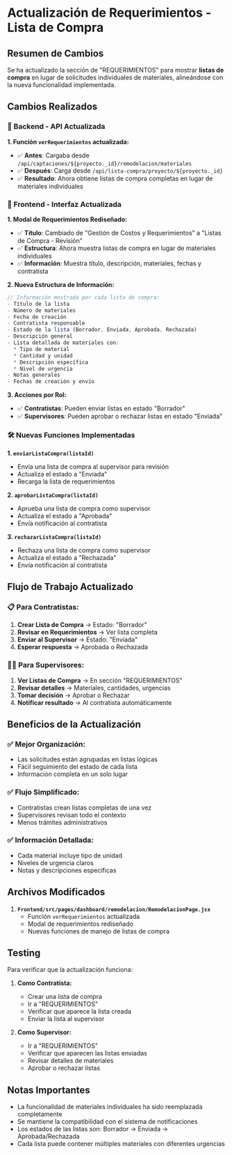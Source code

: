 # Actualización de Requerimientos - Lista de Compra

## Resumen de Cambios

Se ha actualizado la sección de "REQUERIMIENTOS" para mostrar **listas de compra** en lugar de solicitudes individuales de materiales, alineándose con la nueva funcionalidad implementada.

## Cambios Realizados

### 🔄 Backend - API Actualizada

**1. Función `verRequerimientos` actualizada:**
- ✅ **Antes**: Cargaba desde `/api/captaciones/${proyecto._id}/remodelacion/materiales`
- ✅ **Después**: Carga desde `/api/lista-compra/proyecto/${proyecto._id}`
- ✅ **Resultado**: Ahora obtiene listas de compra completas en lugar de materiales individuales

### 🎨 Frontend - Interfaz Actualizada

**1. Modal de Requerimientos Rediseñado:**
- ✅ **Título**: Cambiado de "Gestión de Costos y Requerimientos" a "Listas de Compra - Revisión"
- ✅ **Estructura**: Ahora muestra listas de compra en lugar de materiales individuales
- ✅ **Información**: Muestra título, descripción, materiales, fechas y contratista

**2. Nueva Estructura de Información:**
```javascript
// Información mostrada por cada lista de compra:
- Título de la lista
- Número de materiales
- Fecha de creación
- Contratista responsable
- Estado de la lista (Borrador, Enviada, Aprobada, Rechazada)
- Descripción general
- Lista detallada de materiales con:
  * Tipo de material
  * Cantidad y unidad
  * Descripción específica
  * Nivel de urgencia
- Notas generales
- Fechas de creación y envío
```

**3. Acciones por Rol:**
- ✅ **Contratistas**: Pueden enviar listas en estado "Borrador"
- ✅ **Supervisores**: Pueden aprobar o rechazar listas en estado "Enviada"

### 🛠️ Nuevas Funciones Implementadas

**1. `enviarListaCompra(listaId)`**
- Envía una lista de compra al supervisor para revisión
- Actualiza el estado a "Enviada"
- Recarga la lista de requerimientos

**2. `aprobarListaCompra(listaId)`**
- Aprueba una lista de compra como supervisor
- Actualiza el estado a "Aprobada"
- Envía notificación al contratista

**3. `rechazarListaCompra(listaId)`**
- Rechaza una lista de compra como supervisor
- Actualiza el estado a "Rechazada"
- Envía notificación al contratista

## Flujo de Trabajo Actualizado

### 📋 Para Contratistas:
1. **Crear Lista de Compra** → Estado: "Borrador"
2. **Revisar en Requerimientos** → Ver lista completa
3. **Enviar al Supervisor** → Estado: "Enviada"
4. **Esperar respuesta** → Aprobada o Rechazada

### 👨‍💼 Para Supervisores:
1. **Ver Listas de Compra** → En sección "REQUERIMIENTOS"
2. **Revisar detalles** → Materiales, cantidades, urgencias
3. **Tomar decisión** → Aprobar o Rechazar
4. **Notificar resultado** → Al contratista automáticamente

## Beneficios de la Actualización

### ✅ Mejor Organización:
- Las solicitudes están agrupadas en listas lógicas
- Fácil seguimiento del estado de cada lista
- Información completa en un solo lugar

### ✅ Flujo Simplificado:
- Contratistas crean listas completas de una vez
- Supervisores revisan todo el contexto
- Menos trámites administrativos

### ✅ Información Detallada:
- Cada material incluye tipo de unidad
- Niveles de urgencia claros
- Notas y descripciones específicas

## Archivos Modificados

1. **`Frontend/src/pages/dashboard/remodelacion/RemodelacionPage.jsx`**
   - Función `verRequerimientos` actualizada
   - Modal de requerimientos rediseñado
   - Nuevas funciones de manejo de listas de compra

## Testing

Para verificar que la actualización funciona:

1. **Como Contratista:**
   - Crear una lista de compra
   - Ir a "REQUERIMIENTOS"
   - Verificar que aparece la lista creada
   - Enviar la lista al supervisor

2. **Como Supervisor:**
   - Ir a "REQUERIMIENTOS"
   - Verificar que aparecen las listas enviadas
   - Revisar detalles de materiales
   - Aprobar o rechazar listas

## Notas Importantes

- La funcionalidad de materiales individuales ha sido reemplazada completamente
- Se mantiene la compatibilidad con el sistema de notificaciones
- Los estados de las listas son: Borrador → Enviada → Aprobada/Rechazada
- Cada lista puede contener múltiples materiales con diferentes urgencias
